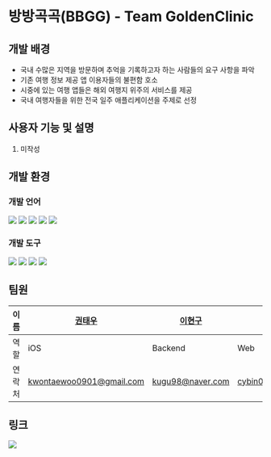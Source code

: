 # 방방곡곡(BBGG) - Team GoldenClinic

## 개발 배경
- 국내 수많은 지역을 방문하며 추억을 기록하고자 하는 사람들의 요구 사항을 파악 
- 기존 여행 정보 제공 앱 이용자들의 불편함 호소
- 시중에 있는 여행 앱들은 해외 여행지 위주의 서비스를 제공
- 국내 여행자들을 위한 전국 일주 애플리케이션을 주제로 선정

## 사용자 기능 및 설명
1. 미작성
   
## 개발 환경

### 개발 언어
<img src="https://img.shields.io/badge/Swift-F05138?style=flat-square&logo=Swift&logoColor=white"/></a> 
<img src="https://img.shields.io/badge/JAVA-F05138?style=flat-square&logo=Java&logoColor=white"/></a> 
<img src="https://img.shields.io/badge/JavaScript-F7DF1E?style=flat-square&logo=JavaScript&logoColor=white"/></a> 
<img src="https://img.shields.io/badge/HTML5-E34F26?style=flat-square&logo=HTML5&logoColor=white"/>
<img src="https://img.shields.io/badge/CSS3-1572B6?style=flat-square&logo=CSS3&logoColor=white"/><br>

### 개발 도구
<img src="https://img.shields.io/badge/Xcode-147EFB?style=flat-square&logo=Xcode&logoColor=white"/></a>
<img src="https://img.shields.io/badge/Figma-F24E1E?style=flat-square&logo=Figma&logoColor=white"/></a>
<img src="https://img.shields.io/badge/IntelliJ IDEA-000000?style=flat-square&logo=IntelliJ IDEA&logoColor=white"/>
<img src="https://img.shields.io/badge/Visual Studio Code-007ACC?style=flat-square&logo=Visual Studio Code&logoColor=white"/></svg><br>
## 팀원 
| 이름 | [권태우](https://github.com/boifromangye) | [이현구](https://github.com/kugu98) | [최유빈](https://github.com/cybin050300) | [유하임](https://github.com/typeYu) |
| --- | --- | --- | --- | --- |
| 역할 | iOS | Backend | Web | Web |
| 연락처 | kwontaewoo0901@gmail.com | kugu98@naver.com | cybin050300@naver.com | mytypeyu@gmail.com |


## 링크
<a href="https://kwontaewoo0901.atlassian.net/jira/software/projects/BBGG/boards/1/roadmap"><img src="https://img.shields.io/badge/JIRA-blue?style=flat-square&logo=JIRA&logoColor=white"/></a> 

